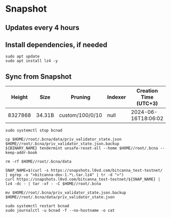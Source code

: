 # Snapshot

## Updates every 4 hours

## Install dependencies, if needed
```
sudo apt update
sudo apt install lz4 -y
```

## Sync from Snapshot  
| Height  | Size | Pruning | Indexer | Creation Time (UTC+3) |
| --------- | --------- | --------- | --------- | --------- |
| 8327868  | 34.31B  | custom/100/0/10 | null | 2024-06-16T18:06:02 |

```
sudo systemctl stop bcnad

cp $HOME//root/.bcna/data/priv_validator_state.json $HOME//root/.bcna/priv_validator_state.json.backup
${BINARY_NAME} tendermint unsafe-reset-all --home $HOME//root/.bcna --keep-addr-book

rm -rf $HOME//root/.bcna/data 

SNAP_NAME=$(curl -s https://snapshots.l0vd.com/bitcanna_test-testnet/ | egrep -o ">bitcanna-dev-1.*\.tar.lz4" | tr -d ">")
curl https://snapshots.l0vd.com/bitcanna_test-testnet/${SNAP_NAME} | lz4 -dc - | tar -xf - -C $HOME//root/.bcna

mv $HOME//root/.bcna/priv_validator_state.json.backup $HOME//root/.bcna/data/priv_validator_state.json

sudo systemctl restart bcnad
sudo journalctl -u bcnad -f --no-hostname -o cat